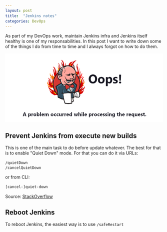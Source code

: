 ```yaml
---
layout: post
title:  "Jenkins notes"
categories: DevOps
---
```

As part of my DevOps work, maintain Jenkins infra and Jenkins itself healthy is one of my responsabilities. In this
post I want to write down some of the things I do from time to time and I always forgot on how to do them.

![Jira Oops!](/assets/jira_oops.png)

## Prevent Jenkins from execute new builds

This is one of the main task to do before update whatever. The best for that is to enable "Quiet Down" mode. For
that you can do it via URLs:

```
/quietDown
/cancelQuietDown
```

or from CLI:

``` bash
[cancel-]quiet-down
```

Source:
[StackOverflow](https://stackoverflow.com/questions/8472589/preventing-jenkins-from-executing-new-builds-in-a-defined-time-frame-e-g-6-7am)

## Reboot Jenkins

To reboot Jenkins, the easiest way is to use `/safeRestart`